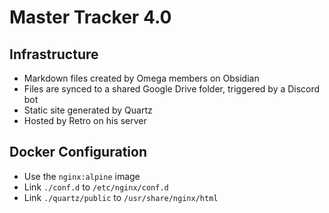 # Master Tracker 4.0

## Infrastructure

- Markdown files created by Omega members on Obsidian
- Files are synced to a shared Google Drive folder, triggered by a Discord bot
- Static site generated by Quartz
- Hosted by Retro on his server

## Docker Configuration

- Use the `nginx:alpine` image
- Link `./conf.d` to `/etc/nginx/conf.d`
- Link `./quartz/public` to `/usr/share/nginx/html`
